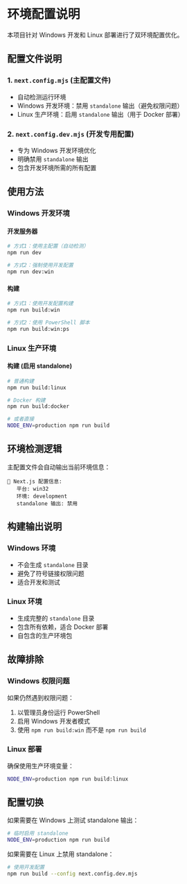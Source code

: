 # 环境配置说明

本项目针对 Windows 开发和 Linux 部署进行了双环境配置优化。

## 配置文件说明

### 1. `next.config.mjs` (主配置文件)
- 自动检测运行环境
- Windows 开发环境：禁用 `standalone` 输出（避免权限问题）
- Linux 生产环境：启用 `standalone` 输出（用于 Docker 部署）

### 2. `next.config.dev.mjs` (开发专用配置)
- 专为 Windows 开发环境优化
- 明确禁用 `standalone` 输出
- 包含开发环境所需的所有配置

## 使用方法

### Windows 开发环境

#### 开发服务器
```bash
# 方式1：使用主配置（自动检测）
npm run dev

# 方式2：强制使用开发配置
npm run dev:win
```

#### 构建
```bash
# 方式1：使用开发配置构建
npm run build:win

# 方式2：使用 PowerShell 脚本
npm run build:win:ps
```

### Linux 生产环境

#### 构建 (启用 standalone)
```bash
# 普通构建
npm run build:linux

# Docker 构建
npm run build:docker

# 或者直接
NODE_ENV=production npm run build
```

## 环境检测逻辑

主配置文件会自动输出当前环境信息：
```
🔧 Next.js 配置信息:
   平台: win32
   环境: development
   standalone 输出: 禁用
```

## 构建输出说明

### Windows 环境
- 不会生成 `standalone` 目录
- 避免了符号链接权限问题
- 适合开发和测试

### Linux 环境
- 生成完整的 `standalone` 目录
- 包含所有依赖，适合 Docker 部署
- 自包含的生产环境包

## 故障排除

### Windows 权限问题
如果仍然遇到权限问题：
1. 以管理员身份运行 PowerShell
2. 启用 Windows 开发者模式
3. 使用 `npm run build:win` 而不是 `npm run build`

### Linux 部署
确保使用生产环境变量：
```bash
NODE_ENV=production npm run build:linux
```

## 配置切换

如果需要在 Windows 上测试 standalone 输出：
```bash
# 临时启用 standalone
NODE_ENV=production npm run build
```

如果需要在 Linux 上禁用 standalone：
```bash
# 使用开发配置
npm run build --config next.config.dev.mjs
``` 